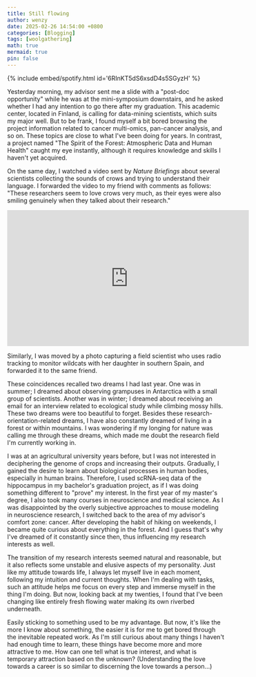 ```yaml
---
title: Still flowing
author: wenzy
date: 2025-02-26 14:54:00 +0800
categories: [Blogging]
tags: [woolgathering]
math: true
mermaid: true
pin: false
---
```


{% include embed/spotify.html id='6RInKT5dS6xsdD4s5SGyzH' %}

Yesterday morning, my advisor sent me a slide with a "post-doc opportunity" while he was at the mini-symposium downstairs, and he asked whether I had any intention to go there after my graduation. This academic center, located in Finland, is calling for data-mining scientists, which suits my major well. But to be frank, I found myself a bit bored browsing the project information related to cancer multi-omics, pan-cancer analysis, and so on. These topics are close to what I've been doing for years. In contrast, a project named "The Spirit of the Forest: Atmospheric Data and Human Health" caught my eye instantly, although it requires knowledge and skills I haven't yet acquired.

On the same day, I watched a video sent by *Nature Briefings* about several scientists collecting the sounds of crows and trying to understand their language. I forwarded the video to my friend with comments as follows: "These researchers seem to love crows very much, as their eyes were also smiling genuinely when they talked about their research."

<iframe width="560" height="315" src="https://www.youtube.com/embed/KG9GdpV4adU?si=QLdxVLL7xF0jcaGd" title="YouTube video player" frameborder="0" allow="accelerometer; autoplay; clipboard-write; encrypted-media; gyroscope; picture-in-picture; web-share" referrerpolicy="strict-origin-when-cross-origin" allowfullscreen></iframe>

Similarly, I was moved by a photo capturing a field scientist who uses radio tracking to monitor wildcats with her daughter in southern Spain, and forwarded it to the same friend.

These coincidences recalled two dreams I had last year. One was in summer; I dreamed about observing grampuses in Antarctica with a small group of scientists. Another was in winter; I dreamed about receiving an email for an interview related to ecological study while climbing mossy hills. These two dreams were too beautiful to forget. Besides these research-orientation-related dreams, I have also constantly dreamed of living in a forest or within mountains. I was wondering if my longing for nature was calling me through these dreams, which made me doubt the research field I'm currently working in.

I was at an agricultural university years before, but I was not interested in deciphering the genome of crops and increasing their outputs. Gradually, I gained the desire to learn about biological processes in human bodies, especially in human brains. Therefore, I used scRNA-seq data of the hippocampus in my bachelor's graduation project, as if I was doing something different to "prove" my interest. In the first year of my master's degree, I also took many courses in neuroscience and medical science. As I was disappointed by the overly subjective approaches to mouse modeling in neuroscience research, I switched back to the area of my advisor's comfort zone: cancer. After developing the habit of hiking on weekends, I became quite curious about everything in the forest. And I guess that's why I've dreamed of it constantly since then, thus influencing my research interests as well.

The transition of my research interests seemed natural and reasonable, but it also reflects some unstable and elusive aspects of my personality. Just like my attitude towards life, I always let myself live in each moment, following my intuition and current thoughts. When I'm dealing with tasks, such an attitude helps me focus on every step and immerse myself in the thing I'm doing. But now, looking back at my twenties, I found that I've been changing like entirely fresh flowing water making its own riverbed underneath.

Easily sticking to something used to be my advantage. But now, it's like the more I know about something, the easier it is for me to get bored through the inevitable repeated work. As I'm still curious about many things I haven't had enough time to learn, these things have become more and more attractive to me. How can one tell what is true interest, and what is temporary attraction based on the unknown? (Understanding the love towards a career is so similar to discerning the love towards a person...)
